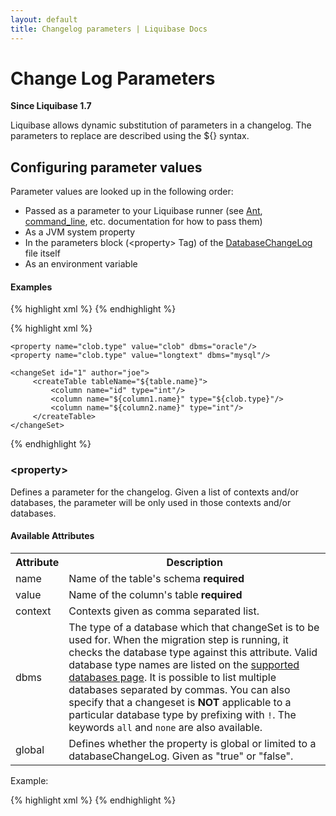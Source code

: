 ```yaml
---
layout: default
title: Changelog parameters | Liquibase Docs
---
```


# Change Log Parameters #

**Since Liquibase 1.7**

Liquibase allows dynamic substitution of parameters in a changelog.  The parameters to replace are described using the ${} syntax.

## Configuring parameter values ##

Parameter values are looked up in the following order:

  - Passed as a parameter to your Liquibase runner (see [Ant](ant/index.html), [command_line](command_line.html), etc. documentation for how to pass them)
  - As a JVM system property
  - In the parameters block (&lt;property&gt; Tag) of the [DatabaseChangeLog](DatabaseChangeLog.html) file itself
  - As an environment variable

#### Examples ####

{% highlight xml %}
<createTable tableName="${table.name}">
     <column name="id" type="int"/>
     <column name="${column1.name}" type="varchar(${column1.length})"/>
     <column name="${column2.name}" type="int"/>
</createTable>
{% endhighlight %}

{% highlight xml %}
<databaseChangeLog
        xmlns="http://www.liquibase.org/xml/ns/dbchangelog"
        xmlns:xsi="http://www.w3.org/2001/XMLSchema-instance"
        xmlns:ext="http://www.liquibase.org/xml/ns/dbchangelog-ext"
        xsi:schemaLocation="http://www.liquibase.org/xml/ns/dbchangelog http://www.liquibase.org/xml/ns/dbchangelog/dbchangelog-3.8.xsd
        http://www.liquibase.org/xml/ns/dbchangelog-ext http://www.liquibase.org/xml/ns/dbchangelog/dbchangelog-ext.xsd">

    <property name="clob.type" value="clob" dbms="oracle"/>
    <property name="clob.type" value="longtext" dbms="mysql"/>

    <changeSet id="1" author="joe">
         <createTable tableName="${table.name}">
             <column name="id" type="int"/>
             <column name="${column1.name}" type="${clob.type}"/>
             <column name="${column2.name}" type="int"/>
         </createTable>
    </changeSet>
</databaseChangeLog>

{% endhighlight %}

### &lt;property&gt; ###

Defines a parameter for the changelog. Given a list of contexts and/or databases, the parameter will be only used in those contexts and/or databases.

#### Available Attributes ####

<table>
<tr><th>Attribute</th><th>Description</th></tr>
<tr><td>name</td><td>Name of the table's schema <b>required</b>  </td></tr>
<tr><td>value</td><td>Name of the column's table <b>required</b>  </td></tr>
<tr><td>context</td><td>Contexts given as comma separated list.  </td></tr>
<tr><td>dbms</td><td>The type of a database which that changeSet is to be used for. When the migration step is running, it checks the database type against this 
  attribute. Valid database type names are listed on the <a href="../databases.html">supported databases page</a>. It is possible to list multiple databases separated by commas. 
  You can also specify that a changeset is <b>NOT</b> applicable to a particular database type by prefixing with <code>!</code>. The keywords <code>all</code> and <code>none</code> are 
  also available.</td></tr>
<tr><td>global</td><td>Defines whether the property is global or limited to a databaseChangeLog. Given as "true" or "false".  </td></tr>
</table>

Example:

{% highlight xml %}
    <property name="simpleproperty" value="somevalue"/>
    <property name="clob.type" value="clob" dbms="oracle,h2"/>
    <property name="clob.type" value="longtext" dbms="mysql"/>
    <property name="myproperty" value="yes" context="common,test"/>
    <property name="localproperty" value="foo" global="false"/>
{% endhighlight %}
